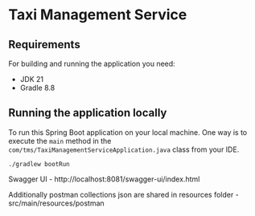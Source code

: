 # Taxi Management Service

## Requirements

For building and running the application you need:

- JDK 21
- Gradle 8.8

## Running the application locally

To run this Spring Boot application on your local machine. One way is to execute the `main` method in the `com/tms/TaxiManagementServiceApplication.java` class from your IDE.

```shell
./gradlew bootRun
```

Swagger UI - http://localhost:8081/swagger-ui/index.html

Additionally postman collections json are shared in resources folder - src/main/resources/postman